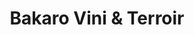 ---
title: "Bakaro Vini & Terroir"
url: /villefranche-sur-mer/bakaro-vini-und-terroir/
shop: Bäckerei
---